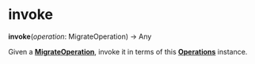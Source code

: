 # invoke

**invoke**(*operation*:  MigrateOperation) → Any

[MigrateOperation]: ../en/api/operations.html#alembic.operations.ops.MigrateOperation
[Operations]: ../zh/06_01_operations.md

Given a **[MigrateOperation]**, invoke it in terms of this **[Operations]** instance.
